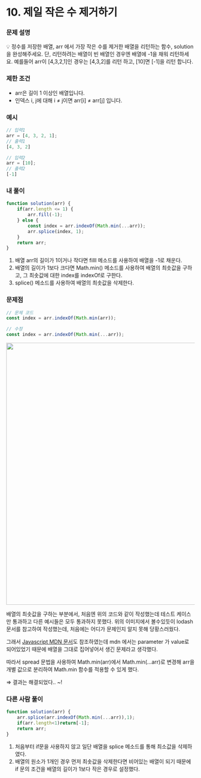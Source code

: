 # 10. 제일 작은 수 제거하기

### 문제 설명

<aside>
💡 정수를 저장한 배열, arr 에서 가장 작은 수를 제거한 배열을 리턴하는 함수, solution을 완성해주세요. 
단, 리턴하려는 배열이 빈 배열인 경우엔 배열에 -1을 채워 리턴하세요. 
예를들어 arr이 [4,3,2,1]인 경우는 [4,3,2]를 리턴 하고, [10]면 [-1]을 리턴 합니다.

</aside>

### 제한 조건

- arr은 길이 1 이상인 배열입니다.
- 인덱스 i, j에 대해 i ≠ j이면 arr[i] ≠ arr[j] 입니다.

### 예시

```jsx
// 입력1
arr = [4, 3, 2, 1];
// 출력1
[4, 3, 2]

// 입력2
arr = [10];
// 출력2
[-1]
```

### 내 풀이

```jsx
function solution(arr) {
    if(arr.length <= 1) {
        arr.fill(-1);
    } else {
        const index = arr.indexOf(Math.min(...arr));
        arr.splice(index, 1); 
    }  
    return arr;
}
```

1. 배열 arr의 길이가 1이거나 작다면 filll 메소드를 사용하여 배열을 -1로 채운다.
2. 배열의 길이가 1보다 크다면 Math.min() 메소드를 사용하여 배열의 최솟값을 구하고, 
그 최솟값에 대한 index를 indexOf로 구한다.
3. splice() 메소드를 사용하여 배열의 최솟값을 삭제한다.

### 문제점

```jsx
// 문제 코드
const index = arr.indexOf(Math.min(arr));

// 수정
const index = arr.indexOf(Math.min(...arr));
```
<img src="https://user-images.githubusercontent.com/66815941/178401797-b5b331a2-b08a-467a-9951-86f122c0e579.png" width="700" />

배열의 최솟값을 구하는 부분에서, 처음엔 위의 코드와 같이 작성했는데 테스트 케이스만 통과하고 다른 예시들은 모두 통과하지 못했다.
위의 이미지에서 볼수있듯이 lodash 문서를 참고하여 작성했는데, 처음에는 어디가 문제인지 알지 못해 당황스러웠다.

그래서 [Javascript MDN 문서](https://developer.mozilla.org/en-US/docs/Web/JavaScript/Reference/Global_Objects/Math/min)도 참조하였는데 mdn 에서는 parameter 가 value로 되어있었기 때문에  배열을 그대로 집어넣어서 생긴 문제라고 생각했다.

따라서 spread 문법을 사용하여 Math.min(arr)에서 Math.min(…arr)로 변경해 arr을 개별 값으로 분리하여 Math.min 함수를 적용할 수 있게 했다.

⇒ 결과는 해결되었다.. ~!


### 다른 사람 풀이

```jsx
function solution(arr) {
    arr.splice(arr.indexOf(Math.min(...arr)),1);
    if(arr.length<1)return[-1];
    return arr;
}
```

1. 처음부터 if문을 사용하지 않고 일단 배열을 splice 메소드를 통해 최소값을 삭제하였다.
2. 배열의 원소가 1개인 경우 먼저 최솟값을 삭제한다면 비어있는 배열이 되기 때문에 if 문의 조건을 배열의 길이가 1보다 작은 경우로 설정했다.
